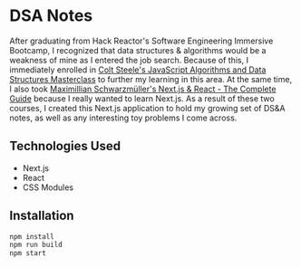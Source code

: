 # DSA Notes
After graduating from Hack Reactor's Software Engineering Immersive Bootcamp, I recognized that data structures & algorithms would be a weakness of mine as I entered the job search. Because of this, I immediately enrolled in [Colt Steele's JavaScript Algorithms and Data Structures Masterclass](https://www.udemy.com/course/js-algorithms-and-data-structures-masterclass/) to further my learning in this area. At the same time, I also took [Maximillian Schwarzmüller's Next.js & React - The Complete Guide](https://www.udemy.com/course/nextjs-react-the-complete-guide/) because I really wanted to learn Next.js. As a result of these two courses, I created this Next.js application to hold my growing set of DS&A notes, as well as any interesting toy problems I come across.

## Technologies Used
* Next.js
* React
* CSS Modules

## Installation
```bash
npm install
npm run build
npm start
```

